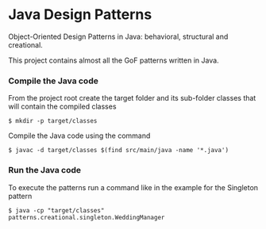 Java Design Patterns
====================
Object-Oriented Design Patterns in Java: behavioral, structural and creational.

This project contains almost all the GoF patterns written in Java.

### Compile the Java code
From the project root create the target folder and its sub-folder classes that will contain the compiled classes

```
$ mkdir -p target/classes
```

Compile the Java code using the command

```
$ javac -d target/classes $(find src/main/java -name '*.java')
```

### Run the Java code
To execute the patterns run a command like in the example for the Singleton pattern

```
$ java -cp "target/classes" patterns.creational.singleton.WeddingManager
```
